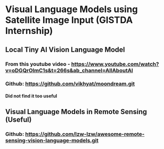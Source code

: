 # Visual Language Models using Satellite Image Input (GISTDA Internship)

##  Local Tiny AI Vision Language Model

### From this youtube video - https://www.youtube.com/watch?v=oDGQrOlmC1s&t=266s&ab_channel=AllAboutAI
### Github: https://github.com/vikhyat/moondream.git
#### Did not find it too useful

## Visual Language Models in Remote Sensing (Useful)

### Github: https://github.com/lzw-lzw/awesome-remote-sensing-vision-language-models.git
